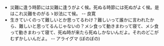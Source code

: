 * 災難に逢う時節には災難に逢うがよく候。死ぬる時節には死ぬがよく候。是はこれ災難をのがるゝ妙法にて候。 -- 良寛
* 生きていくのって難しいとか思ってるわけ？難しいって誰かに言われたから、難しいと思ってるんじゃないの？メシ食って動きまわって寝て、メシ食って動きまわって寝て、死ぬ時が来たら死ぬしかないんだよ。それのどこがむずかしいんだよ。 -- アライグマ (ぼのぼの)
